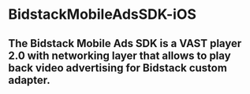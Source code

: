 # BidstackMobileAdsSDK-iOS

## The Bidstack Mobile Ads SDK is a VAST player 2.0 with networking layer that allows to play back video advertising for Bidstack custom adapter.
